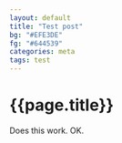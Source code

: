 ```yaml
---
layout: default
title: "Test post"
bg: "#EFE3DE"
fg: "#644539"
categories: meta
tags: test
---
```

# {{page.title}}

Does this work.
OK.
